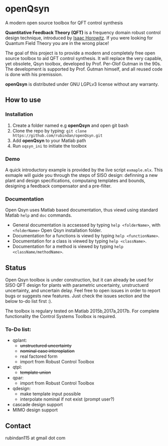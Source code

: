 # openQsyn
A modern open source toolbox for QFT control synthesis

**Quantitative Feedback Theory (QFT)** is a frequency domain robust control
design technique, introduced by [Isaac Horowitz](https://en.wikipedia.org/wiki/Isaac_Horowitz). 
If you were looking for Quantum Field Theory you are in the wrong place!

The goal of this project is to provide a modern and completely free open 
source toolbox to aid QFT control synthesis. It will replace the very 
capable, yet obsolete, Qsyn toolbox, developed by Prof. Per-Olof Gutman in
the 90s. The development is supported by Prof. Gutman himself, and all 
reused code is done with his premission. 

**openQsyn** is distributed under GNU LGPLv3 license without any warranty.


## How to use

### Installation
1. Create a folder named e.g **openQsyn** and open git bash
2. Clone the repo by typing: `git clone https://github.com/rubindan/openQsyn.git`
3. Add  **openQsyn** to your Matlab path
4. Run `oqsyn_ini` to initiate the toolbox

### Demo 
A quick introductory example is provided by the live script `exmaple.mlx`.
This exmaple will guide you through the steps of SISO design: definning a 
new plant and design specifications, computaing templates and bounds, 
designing a feedback compensator and a pre-filter. 

### Documentation
Open Qsyn uses Matlab based documentation, thus viewd using standard Matlab 
`help` and `doc` commands.
- General documentation is accsessed by typing `help <folderName>`, with 
  `<folderName>` Open Qsyn installation folder. 
- Documentation for a functions is viewd by typing `help <functionName>`.
- Documentation for a class is viewed by typing `help <className>`.
- Documentation for a method is viewed by typing `help <className/methodName>`. 

## Status
Open Qsyn toolbox is under construction, 
but it can already be used for SISO QFT design for plants with parametric 
uncertainty, unstructuerd uncertainty, and uncertain delay. 
Feel free to open issues in order to report bugs or suggests new features. 
Just check the issues section and the below to-do list first :). 

The toolbox is regulary tested on Matlab 2015b,2017a,2017b. 
For complete functionality the Control Systems Toolbox is required. 

### To-Do list:
- qplant:
  - ~~unstructured uncertainty~~
  - ~~nominal case interoplation~~ 
  - real factored form 
  - import from Robust Control Toolbox
- qtpl:  
  - ~~template union~~
- qpar:
  - import from Robust Control Toolbox
- qdesign:
  - make template input possible 
  - interpolate nominal if not exist (prompt user?)
- cascade design support
- MIMO design support

## Contact
rubindan115 at gmail dot com
